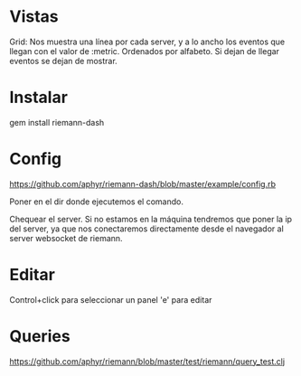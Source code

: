 # Vistas
Grid: Nos muestra una línea por cada server, y a lo ancho los eventos que llegan con el valor de :metric. Ordenados por alfabeto.
Si dejan de llegar eventos se dejan de mostrar.

# Instalar
gem install riemann-dash

# Config
https://github.com/aphyr/riemann-dash/blob/master/example/config.rb

Poner en el dir donde ejecutemos el comando.

Chequear el server. Si no estamos en la máquina tendremos que poner la ip del server, ya que nos conectaremos directamente desde el navegador al server websocket de riemann.

# Editar
Control+click para seleccionar un panel
'e' para editar


# Queries
https://github.com/aphyr/riemann/blob/master/test/riemann/query_test.clj
